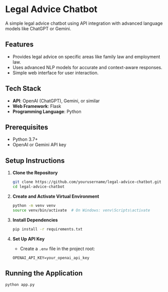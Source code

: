 # Legal Advice Chatbot

A simple legal advice chatbot using API integration with advanced language models like ChatGPT or Gemini.

## Features

- Provides legal advice on specific areas like family law and employment law.
- Uses advanced NLP models for accurate and context-aware responses.
- Simple web interface for user interaction.

## Tech Stack

- **API**: OpenAI (ChatGPT), Gemini, or similar
- **Web Framework**: Flask
- **Programming Language**: Python

## Prerequisites

- Python 3.7+
- OpenAI or Gemini API key

## Setup Instructions

1. **Clone the Repository**

    ```bash
    git clone https://github.com/yourusername/legal-advice-chatbot.git
    cd legal-advice-chatbot
    ```

2. **Create and Activate Virtual Environment**

    ```bash
    python -m venv venv
    source venv/bin/activate  # On Windows: venv\Scripts\activate
    ```

3. **Install Dependencies**

    ```bash
    pip install -r requirements.txt
    ```

4. **Set Up API Key**

    - Create a `.env` file in the project root:

    ```
    OPENAI_API_KEY=your_openai_api_key
    ```

## Running the Application

```bash
python app.py
